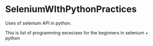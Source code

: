 # SeleniumWIthPythonPractices
Uses of selenium API in python.

This is list of programming excecises for the beginners in selenium + python
